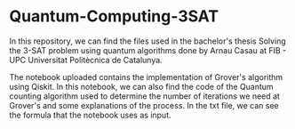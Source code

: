 # Quantum-Computing-3SAT

In this repository, we can find the files used in the bachelor's thesis Solving the 3-SAT problem using quantum algorithms done by Arnau Casau at FIB - UPC Universitat Politècnica de Catalunya.

The notebook uploaded contains the implementation of Grover's algorithm using Qiskit. In this notebook, we can also find the code of the Quantum counting algorithm used to determine the number of iterations we need at Grover's and some explanations of the process. In the txt file, we can see the formula that the notebook uses as input.
